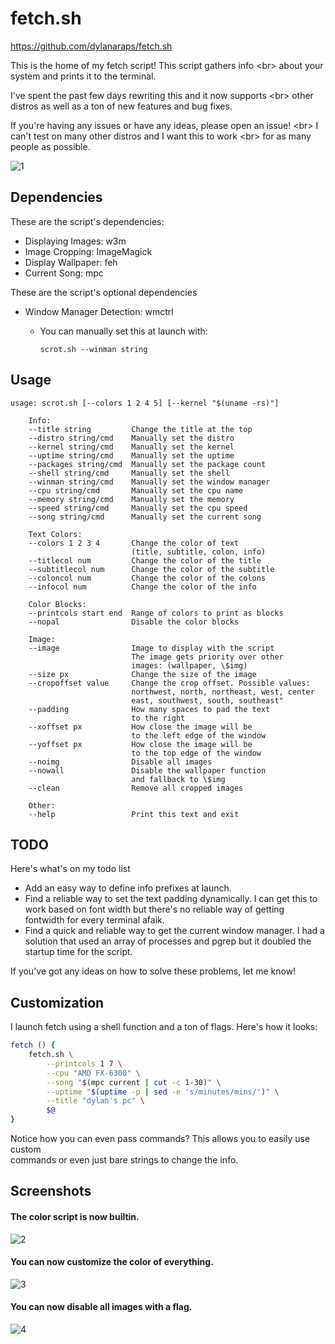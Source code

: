 # fetch.sh

https://github.com/dylanaraps/fetch.sh


This is the home of my fetch script! This script gathers info <br\>
about your system and prints it to the terminal.

I've spent the past few days rewriting this and it now supports <br\>
other distros as well as a ton of new features and bug fixes.

If you're having any issues or have any ideas, please open an issue! <br\>
I can't test on many other distros and I want this to work <br\>
for as many people as possible.

![1](https://sr.ht/5aNV.png)


## Dependencies

These are the script's dependencies:

-  Displaying Images: w3m
-  Image Cropping: ImageMagick
-  Display Wallpaper: feh
-  Current Song: mpc

These are the script's optional dependencies
-  Window Manager Detection: wmctrl
    - You can manually set this at launch with:

        ```scrot.sh --winman string```


## Usage

    usage: scrot.sh [--colors 1 2 4 5] [--kernel "$(uname -rs)"]

        Info:
        --title string         Change the title at the top
        --distro string/cmd    Manually set the distro
        --kernel string/cmd    Manually set the kernel
        --uptime string/cmd    Manually set the uptime
        --packages string/cmd  Manually set the package count
        --shell string/cmd     Manually set the shell
        --winman string/cmd    Manually set the window manager
        --cpu string/cmd       Manually set the cpu name
        --memory string/cmd    Manually set the memory
        --speed string/cmd     Manually set the cpu speed
        --song string/cmd      Manually set the current song

        Text Colors:
        --colors 1 2 3 4       Change the color of text
                               (title, subtitle, colon, info)
        --titlecol num         Change the color of the title
        --subtitlecol num      Change the color of the subtitle
        --coloncol num         Change the color of the colons
        --infocol num          Change the color of the info

        Color Blocks:
        --printcols start end  Range of colors to print as blocks
        --nopal                Disable the color blocks

        Image:
        --image                Image to display with the script
                               The image gets priority over other
                               images: (wallpaper, \$img)
        --size px              Change the size of the image
        --cropoffset value     Change the crop offset. Possible values:
                               northwest, north, northeast, west, center
                               east, southwest, south, southeast"
        --padding              How many spaces to pad the text
                               to the right
        --xoffset px           How close the image will be
                               to the left edge of the window
        --yoffset px           How close the image will be
                               to the top edge of the window
        --noimg                Disable all images
        --nowall               Disable the wallpaper function
                               and fallback to \$img
        --clean                Remove all cropped images

        Other:
        --help                 Print this text and exit


## TODO

Here's what's on my todo list

- Add an easy way to define info prefixes at launch.
- Find a reliable way to set the text padding dynamically. I can get this to
  <br/> work based on font width but there's no reliable way of getting
  <br/> fontwidth for every terminal afaik.
- Find a quick and reliable way to get the current window manager. I had a
  <br/> solution that used an array of processes and pgrep but it doubled the
  <br/> startup time for the script.

If you've got any ideas on how to solve these problems, let me know!


## Customization

I launch fetch using a shell function and a ton of flags. Here's how it looks:

```sh
fetch () {
    fetch.sh \
        --printcols 1 7 \
        --cpu "AMD FX-6300" \
        --song "$(mpc current | cut -c 1-30)" \
        --uptime "$(uptime -p | sed -e 's/minutes/mins/')" \
        --title "dylan's pc" \
        $@
}
```

Notice how you can even pass commands? This allows you to easily use custom
<br/> commands or even just bare strings to change the info.


## Screenshots

#### The color script is now builtin.
![2](https://sr.ht/Z9hZ.png)

#### You can now customize the color of everything.
![3](https://sr.ht/hy7m.png)

#### You can now disable all images with a flag.
![4](https://sr.ht/zujR.png)
